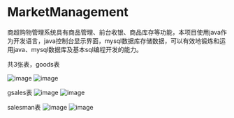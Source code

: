 # MarketManagement
商超购物管理系统具有商品管理、前台收银、商品库存等功能，本项目使用java作为开发语言，java控制台显示界面，mysql数据库存储数据，可以有效地锻炼和运用java、mysql数据库及基本sql编程开发的能力。

共3张表，goods表

![image](https://user-images.githubusercontent.com/22195610/119924627-89a99200-bfa6-11eb-970a-c43c75673e9c.png)
![image](https://user-images.githubusercontent.com/22195610/119924843-e73dde80-bfa6-11eb-8801-6c180e82898a.png)

gsales表
![image](https://user-images.githubusercontent.com/22195610/119924714-afcf3200-bfa6-11eb-8cba-9d1aecd0fdfa.png)
![image](https://user-images.githubusercontent.com/22195610/119924881-f6249100-bfa6-11eb-8c15-8e9d191a3024.png)

salesman表
![image](https://user-images.githubusercontent.com/22195610/119924748-bcec2100-bfa6-11eb-8f46-a0d5b9124777.png)
![image](https://user-images.githubusercontent.com/22195610/119924903-00df2600-bfa7-11eb-8ff5-4de5582c8009.png)




